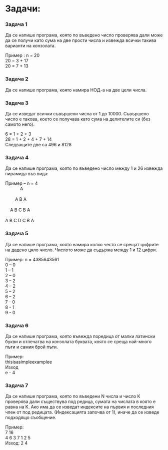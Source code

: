# Задачи:

### Задача 1
Да се напише програма, която по въведено число проверява дали може да се получи като сума на две прости числа и извежда всички такива варианти на конзолата.

Пример : n = 20 <br/>
20 = 3 + 17 <br/>
20 = 7 + 13

### Задача 2
Да се напише програма, която намира НОД-а на две цели числа.

### Задача 3
Да се изведат всички съвършени числа от 1 до 10000. Съвършено число е такова, което се получава като сума на делителите си (без самото него).

6 = 1 + 2 + 3<br/>
28 = 1 + 2 + 4 + 7 + 14<br/>
Следващите две са 496 и 8128

### Задача 4
Да се напише програма, която по въведено число между 1 и 26 извежда пирамида във вида:

Пример – n = 4 <br/>
&nbsp;&nbsp;&nbsp;&nbsp;&nbsp;&nbsp;&nbsp;&nbsp;&nbsp;&nbsp;&nbsp;&nbsp;A<br/>                                                              
&nbsp;&nbsp;&nbsp;&nbsp;&nbsp;&nbsp;&nbsp;&nbsp;A B A<br/>                                                            
&nbsp;&nbsp;&nbsp;&nbsp;A B C B A<br/>                                                          
A B C D C B A

### Задача 5 
Да се напише програма, която намира колко често се срещат цифрите на дадено цяло число. Числото може да съдържа между 1 и 12 цифри.

Пример:
n = 4385643561 <br/> 
0 – 0 <br/>
1 – 1 <br/>
2 – 0 <br/>
3 – 2 <br/>
4 – 2 <br/>
5 – 2 <br/>
6 – 2 <br/>
7 - 0 <br/>
8 - 1 <br/>
9 - 0

### Задача 6
Да се напише програма, която въвежда поредица от малки латински букви и отпечатва на конзолата буквата, която се среща най-много пъти и самия брой пъти.

Пример: <br/>
 	thisisasimpleexamplee <br/>
Изход<br/>
 e - 4
 
### Задача 7
Да се напише програма, която по въведени N числа и число K проверява дали съществува под редица, сумата на числата в която e равна на K. Ако има да се изведат индексите на първия и последния член от под редицата. (Индексацията започва от 1), иначе да се изведе подходящо съобщение.

Пример:<br/>
7 16<br/>
4 6 3 7 1 2 5<br/>
Изход: 2 4
